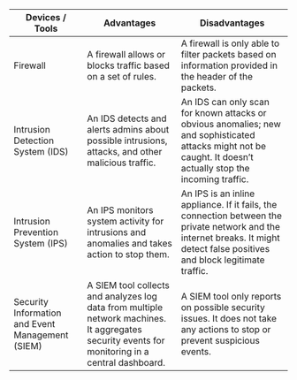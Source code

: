 | **Devices / Tools**                              | **Advantages**                                                                                                                                  | **Disadvantages**                                                                                                                                                             |
| ------------------------------------------------ | ----------------------------------------------------------------------------------------------------------------------------------------------- | ----------------------------------------------------------------------------------------------------------------------------------------------------------------------------- |
| Firewall                                         | A firewall allows or blocks traffic based on a set of rules.                                                                                    | A firewall is only able to filter packets based on information provided in the header of the packets.                                                                         |
| Intrusion Detection System (IDS)                 | An IDS detects and alerts admins about possible intrusions, attacks, and other malicious traffic.                                               | An IDS can only scan for known attacks or obvious anomalies; new and sophisticated attacks might not be caught. It doesn’t actually stop the incoming traffic.                |
| Intrusion Prevention System (IPS)                | An IPS monitors system activity for intrusions and anomalies and takes action to stop them.                                                     | An IPS is an inline appliance. If it fails, the connection between the private network and the internet breaks. It might detect false positives and block legitimate traffic. |
| Security Information and Event Management (SIEM) | A SIEM tool collects and analyzes log data from multiple network machines. It aggregates security events for monitoring in a central dashboard. | A SIEM tool only reports on possible security issues. It does not take any actions to stop or prevent suspicious events.                                                      |
